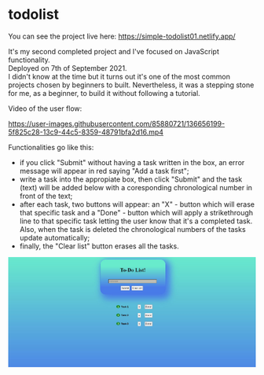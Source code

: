 # todolist
You can see the project live here: https://simple-todolist01.netlify.app/

It's my second completed project and I've focused on JavaScript functionality. <br/>
Deployed on 7th of September 2021. <br/>
I didn't know at the time but it turns out it's one of the most common projects chosen by beginners to built. Nevertheless, it was a stepping stone for me, as a beginner, to build it without following a tutorial.

Video of the user flow:

https://user-images.githubusercontent.com/85880721/136656199-5f825c28-13c9-44c5-8359-48791bfa2d16.mp4

Functionalities go like this:

- if you click "Submit" without having a task written in the box, an error message will appear in red saying "Add a task first";
- write a task into the appropiate box, then click "Submit" and the task (text) will be added below with a coresponding chronological number in front of the text;
- after each task, two buttons will appear: an "X" - button which will erase that specific task and a "Done" - button which will apply a strikethrough line to that specific task letting the user know that it's a completed task. Also, when the task is deleted the chronological numbers of the tasks update automatically;
- finally, the "Clear list" button erases all the tasks.

![alt text](https://raw.githubusercontent.com/BogdanGeorgian91/todolist/main/todoproject2.JPG)

